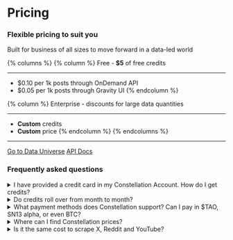 # Pricing

### Flexible pricing to suit you

Built for business of all sizes to move forward in a data-led world

{% columns %}
{% column %}
Free - **$5** of free credits

***

* $0.10 per 1k posts through OnDemand API
* $0.05 per 1k posts through Gravity UI
{% endcolumn %}

{% column %}
Enterprise - discounts for large data quantities

***

* **Custom** credits
* **Custom** price
{% endcolumn %}
{% endcolumns %}

***

<a href="https://app.macrocosmos.ai/gravity/" class="button primary">Go to Data Universe</a>  <a href="https://docs.macrocosmos.ai" class="button primary">API Docs</a>



### Frequently asked questions

<details>

<summary>I have provided a credit card in my Constellation Account. How do I get credits?</summary>

When you click on the Account Settings from the Constellation Home page, the system takes you to the page with buttons. You can purchase the credits through TOP UP CREDITS button. If you’d like to discuss special price policies for your needs, reach us out at [support@macrocosmos.ai](mailto:support@macrocosmos.ai).

</details>

<details>

<summary>Do credits roll over from month to month?</summary>

Your credits do not expire over time. Once you’ve purchased or received credits, they’ll remain in your account indefinitely until you decide to use them.

</details>

<details>

<summary>What payment methods does Constellation support? Can I pay in $TAO, SN13 alpha, or even BTC?</summary>

Currently we accept payments in fiat currencies. Crypto token payments are in the shirt-term plan.

</details>

<details>

<summary>Where can I find Constellation prices?</summary>

The prices for Apex and Gravity are listed at the [Cravity Page](https://www.macrocosmos.ai/gravity).

</details>

<details>

<summary>Is it the same cost to scrape X, Reddit and YouTube?</summary>

Yes, the payment is taken per post and does not depend on the source.

</details>

